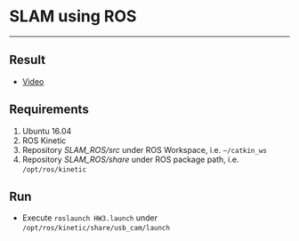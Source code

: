 # **SLAM using ROS** #
- - -
## **Result** ##
* [Video](https://youtu.be/bA_MkM1NLRY)

## **Requirements** ##
1. Ubuntu 16.04
2. ROS Kinetic
3. Repository *SLAM_ROS/src* under ROS Workspace, i.e. ```~/catkin_ws```
4. Repository *SLAM_ROS/share* under ROS package path, i.e. ```/opt/ros/kinetic```

## **Run** ##
* Execute ```roslaunch HW3.launch``` under ```/opt/ros/kinetic/share/usb_cam/launch```